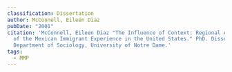```yaml
---
classification: Dissertation
author: McConnell, Eileen Diaz
pubDate: "2001"
citation: 'McConnell, Eileen Diaz "The Influence of Context: Regional Analyses
  of the Mexican Immigrant Experience in the United States." PhD. Dissertation,
  Department of Sociology, University of Notre Dame.'
tags:
  - MMP
---
```

